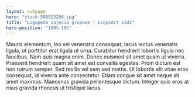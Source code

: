 ```yaml
---
layout: subpage
hero: "stock-508913206.jpg"
title: "Logopeda zajęcia grupowe | LogosArt Łódź"
hero-position: "100% 10%"
---
```


Mauris elementum, leo vel venenatis consequat, lacus lectus venenatis ligula, ut porttitor erat ligula ut urna. 
Curabitur hendrerit lobortis ligula nec faucibus. Nam quis magna enim. Donec euismod sit amet quam ut viverra. 
Praesent hendrerit quam sit amet est convallis egestas. Proin dictum est non rutrum semper. 
Sed mollis vel sem sed mattis. Ut lobortis elit vitae eros consequat, id viverra ante consectetur. 
Etiam congue sit amet neque sit amet maximus. Maecenas gravida pellentesque dictum. 
Integer quis eros at risus gravida rhoncus ut tristique lacus.